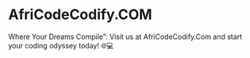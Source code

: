 # AfriCodeCodify.COM
Where Your Dreams Compile”: Visit us at AfriCodeCodify.Com and start your coding odyssey today! 🌐💻
